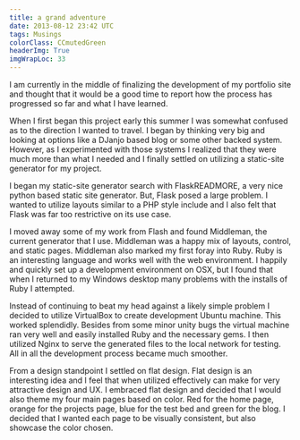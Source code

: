 ```yaml
---
title: a grand adventure
date: 2013-08-12 23:42 UTC
tags: Musings
colorClass: CCmutedGreen
headerImg: True
imgWrapLoc: 33
---
```


I am currently in the middle of finalizing the development of my portfolio site and thought that it would be a good time to report how the process has progressed so far and what I have learned.

When I first began this project early this summer I was somewhat confused as to the direction I wanted to travel. I began by thinking very big and looking at options like a DJanjo based blog or some other backed system. However, as I experimented with those systems I realized that they were much more than what I needed and I finally settled on utilizing a static-site generator for my project.

I began my static-site generator search with FlaskREADMORE,  a very nice python based static site generator. But, Flask posed a large problem. I wanted to utilize layouts similar to a PHP style include and I also felt that Flask was far too restrictive on its use case.

I moved away some of my work from Flash and found Middleman, the current generator that I use. Middleman was a happy mix of layouts, control, and static pages. Middleman also marked my first foray into Ruby. Ruby is an interesting language and works well with the web environment. I happily and quickly set up a development environment on OSX, but I found that when I returned to my Windows desktop many problems with the installs of Ruby I attempted.

Instead of continuing to beat my head against a likely simple problem I decided to utilize VirtualBox to create development Ubuntu machine. This worked splendidly. Besides from some minor unity bugs the virtual machine ran very well and easily installed Ruby and the necessary gems. I then utilized Nginx to serve the generated files to the local network for testing. All in all the development process became much smoother.

From a design standpoint I settled on flat design. Flat design is an interesting idea and I feel that when utilized effectively can make for very attractive design and UX. I embraced flat design and decided that I would also theme my four main pages based on color. Red for the home page, orange for the projects page, blue for the test bed and green for the blog. I decided that I wanted each page to be visually consistent, but also showcase the color chosen.